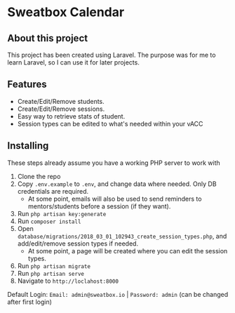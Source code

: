 # Sweatbox Calendar

## About this project
This project has been created using Laravel. The purpose was for me to learn Laravel, so I can use it for later projects.

## Features

- Create/Edit/Remove students.
- Create/Edit/Remove sessions.
- Easy way to retrieve stats of student.
- Session types can be edited to what's needed within your vACC

## Installing
These steps already assume you have a working PHP server to work with
 1. Clone the repo
 1. Copy ``.env.example`` to ``.env``, and change data where needed. Only DB credentials are required.
    - At some point, emails will also be used to send reminders to mentors/students before a session (if they want).
 1. Run ``php artisan key:generate``
 1. Run ``composer install``
 1. Open ``database/migrations/2018_03_01_102943_create_session_types.php``, and add/edit/remove session types if needed.
    - At some point, a page will be created where you can edit the session types.
 1. Run ``php artisan migrate``
 1. Run ``php artisan serve``
 1. Navigate to ``http://loclahost:8000``
 
 Default Login: ``Email: admin@sweatbox.io`` | ``Password: admin`` (can be changed after first login)
